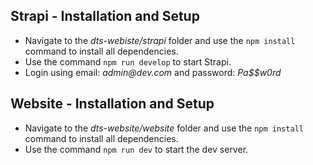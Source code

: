 ## Strapi - Installation and Setup
- Navigate to the *dts-webiste/strapi* folder and use the `npm install` command to install all dependencies.
- Use the command `npm run develop` to start Strapi.
- Login using email: _admin@dev.com_ and password: _Pa$$w0rd_

## Website - Installation and Setup
- Navigate to the *dts-website/website* folder and use the `npm install` command to install all dependencies.
- Use the command `npm run dev` to start the dev server.